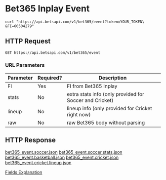 # Bet365 Inplay Event

```shell
curl "https://api.betsapi.com/v1/bet365/event?token=YOUR_TOKEN\
&FI=60504279"
```

## HTTP Request

`GET https://api.betsapi.com/v1/bet365/event`

### URL Parameters

Parameter | Required? | Description
--------- | ------- | -----------
FI | Yes | FI from Bet365 Inplay
stats | No | extra stats info (only provided for Soccer and Cricket)
lineup | No | lineup info (only provided for Cricket right now)
raw | No | raw Bet365 body without parsing

## HTTP Response

[bet365_event.soccer.json](samples/bet365_event.soccer.json)
[bet365_event.soccer.stats.json](samples/bet365_event.soccer.stats.json)
[bet365_event.basketball.json](samples/bet365_event.basketball.json)
[bet365_event.cricket.json](samples/bet365_event.cricket.json)
[bet365_event.cricket.lineup.json](samples/bet365_event.cricket.lineup.json)

[Fields Explanation](bet365_fields.html)